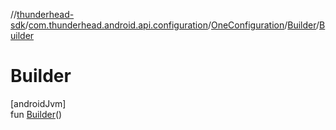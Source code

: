 //[thunderhead-sdk](../../../../index.md)/[com.thunderhead.android.api.configuration](../../index.md)/[OneConfiguration](../index.md)/[Builder](index.md)/[Builder](-builder.md)

# Builder

[androidJvm]\
fun [Builder](-builder.md)()
